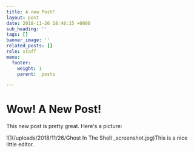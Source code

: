 ```yaml
---
title: A new Post!
layout: post
date: 2018-11-26 18:48:15 +0000
sub_heading: ''
tags: []
banner_image: ''
related_posts: []
role: staff
menu:
  footer:
    weight: 1
    parent: _posts

---
```

# Wow! A New Post!

This new post is pretty great. Here's a picture:

![](/uploads/2018/11/26/Ghost In The Shell _screenshot.jpg)This is a nice little editor.